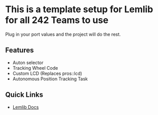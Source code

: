 # This is a template setup for Lemlib for all 242 Teams to use
Plug in your port values and the project will do the rest.

## Features
- Auton selector
- Tracking Wheel Code
- Custom LCD (Replaces pros::lcd)
- Autonomous Position Tracking Task

## Quick Links
- [Lemlib Docs](https://lemlib.readthedocs.io/en/stable/tutorials/1_getting_started.html)